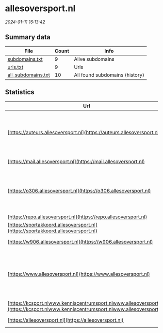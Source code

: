 # allesoversport.nl
*2024-01-11 16:13:42*
## Summary data
| File       | Count | Info |
|------------|-------|------|
|[subdomains.txt](/data/allesoversport.nl/subdomains.txt)|9|Alive subdomains|
|[urls.txt](/data/allesoversport.nl/urls.txt)|9|Urls|
|[all_subdomains.txt](/data/allesoversport.nl/all_subdomains.txt)|10|All found subdomains (history)|
## Statistics
| Url | SSL | Server | Cookie | HSTS | CSP | XFO | XXP | RP | Tech |Title |
|------------|-------|------|------|------|------|------|------|------|------|------|
|[https://auteurs.allesoversport.nl](https://auteurs.allesoversport.nl)| || |:white_check_mark: | | | | 3:white_check_mark: |HSTS MySQL PHP Varnish:6.2 WordPress Yoast SEO:20.13|Home - Kenniscen...|
|[https://mail.allesoversport.nl](https://mail.allesoversport.nl)| || | | | | | 3:white_check_mark: |HSTS Varnish:6.2|Default site|
|[https://o306.allesoversport.nl](https://o306.allesoversport.nl)| ||:o: | | | | | 3:white_check_mark: |Amazon ALB Amazon CloudFront Amazon Web Services|Error 404|
|[https://repo.allesoversport.nl](https://repo.allesoversport.nl)| || |:white_check_mark: | | 1:white_check_mark: | 2:white_check_mark: | 3:white_check_mark: |HSTS PHP|Redirecting to /...|
|[https://sportakkoord.allesoversport.nl](https://sportakkoord.allesoversport.nl)| || |:white_check_mark: | | 1:white_check_mark: | 2:white_check_mark: | 3:white_check_mark: |HSTS Varnish:6.2|302 Found|
|[https://w906.allesoversport.nl](https://w906.allesoversport.nl)| || | | | | | 3:white_check_mark: |HSTS Varnish:6.2|Default site|
|[https://www.allesoversport.nl](https://www.allesoversport.nl)| || |:white_check_mark: | | 1:white_check_mark: | 2:white_check_mark: | 3:white_check_mark: |Google Tag Manager HSTS MySQL PHP Varnish:6.2 WordPress|Allesoversport.n...|
|[https://kcsport.nlwww.kenniscentrumsport.nlwww.allesoversport.nl](https://kcsport.nlwww.kenniscentrumsport.nlwww.allesoversport.nl)| || | | | | | 3:white_check_mark: |HSTS Varnish:6.2|Default site|
|[https://allesoversport.nl](https://allesoversport.nl)| || |:white_check_mark: | | 1:white_check_mark: | 2:white_check_mark: | 3:white_check_mark: |HSTS Varnish:6.2|301 Moved Perman...|